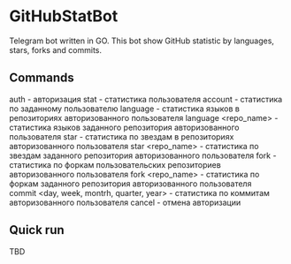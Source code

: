 # GitHubStatBot

Telegram bot written in GO. This bot show GitHub statistic by languages, stars, forks and commits.

## Commands
auth - авторизация
stat - статистика пользователя
account <username> - статистика по заданному пользователю
language - статистика языков в репозиториях авторизованного пользователя
language <repo_name> - статистика языков заданного репозитория авторизованного пользователя
star - статистика по звездам в репозиториях авторизованного пользователя
star <repo_name> - статистика по звездам заданного репозитория авторизованного пользователя
fork - статистика по форкам пользовательских репозиториев авторизованного пользователя
fork <repo_name> - статистика по форкам заданного репозитория авторизованного пользователя  
commit <day, week, montrh, quarter, year> - статистика по коммитам авторизованного пользователя
cancel - отмена авторизации
  
## Quick run

TBD
